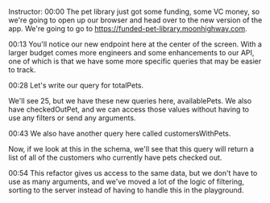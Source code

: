 Instructor: 00:00 The pet library just got some funding, some VC money, so we're going to open up our browser and head over to the new version of the app. We're going to go to https://funded-pet-library.moonhighway.com.

00:13 You'll notice our new endpoint here at the center of the screen. With a larger budget comes more engineers and some enhancements to our API, one of which is that we have some more specific queries that may be easier to track.

00:28 Let's write our query for totalPets.

We'll see 25, but we have these new queries here, availablePets. We also have checkedOutPet, and we can access those values without having to use any filters or send any arguments.

00:43 We also have another query here called customersWithPets.

Now, if we look at this in the schema, we'll see that this query will return a list of all of the customers who currently have pets checked out.

00:54 This refactor gives us access to the same data, but we don't have to use as many arguments, and we've moved a lot of the logic of filtering, sorting to the server instead of having to handle this in the playground.

